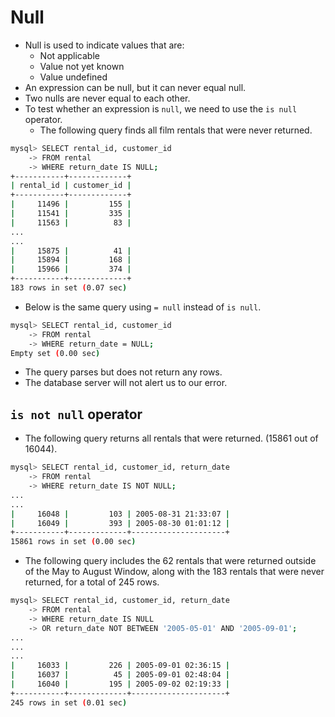# Null

- Null is used to indicate values that are:
  - Not applicable
  - Value not yet known
  - Value undefined
- An expression can be null, but it can never equal null.
- Two nulls are never equal to each other.
- To test whether an expression is `null`, we need to use the `is null` operator.
  - The following query finds all film rentals that were never returned.

```bash
mysql> SELECT rental_id, customer_id
    -> FROM rental
    -> WHERE return_date IS NULL;
+-----------+-------------+
| rental_id | customer_id |
+-----------+-------------+
|     11496 |         155 |
|     11541 |         335 |
|     11563 |          83 |
...
...
|     15875 |          41 |
|     15894 |         168 |
|     15966 |         374 |
+-----------+-------------+
183 rows in set (0.07 sec)
```

- Below is the same query using `= null` instead of `is null`.

```bash
mysql> SELECT rental_id, customer_id
    -> FROM rental
    -> WHERE return_date = NULL;
Empty set (0.00 sec)
```

- The query parses but does not return any rows.
- The database server will not alert us to our error.

## `is not null` operator

- The following query returns all rentals that were returned. (15861 out of 16044).

```bash
mysql> SELECT rental_id, customer_id, return_date
    -> FROM rental
    -> WHERE return_date IS NOT NULL;
... 
...   
|     16048 |         103 | 2005-08-31 21:33:07 |
|     16049 |         393 | 2005-08-30 01:01:12 |
+-----------+-------------+---------------------+
15861 rows in set (0.00 sec)
```

- The following query includes the 62 rentals that were returned outside of the May to August Window, along with the 183 rentals that were never returned, for a total of 245 rows.

```bash
mysql> SELECT rental_id, customer_id, return_date
    -> FROM rental
    -> WHERE return_date IS NULL
    -> OR return_date NOT BETWEEN '2005-05-01' AND '2005-09-01';
...
...
...
|     16033 |         226 | 2005-09-01 02:36:15 |
|     16037 |          45 | 2005-09-01 02:48:04 |
|     16040 |         195 | 2005-09-02 02:19:33 |
+-----------+-------------+---------------------+
245 rows in set (0.01 sec)
```

